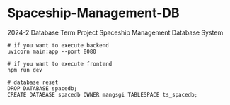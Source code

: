 # Spaceship-Management-DB
2024-2 Database Term Project Spaceship Management Database System

```shell
# if you want to execute backend
uvicorn main:app --port 8080

# if you want to execute frontend
npm run dev

# database reset
DROP DATABASE spacedb;
CREATE DATABASE spacedb OWNER mangsgi TABLESPACE ts_spacedb;
```